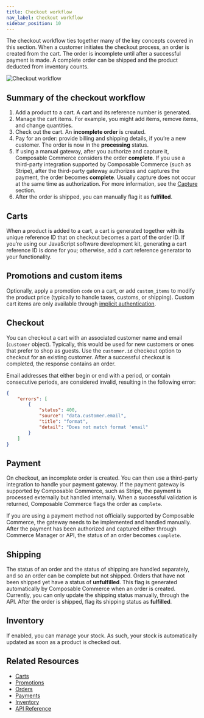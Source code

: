 ```yaml
---
title: Checkout workflow
nav_label: Checkout workflow
sidebar_position: 10
---
```


The checkout workflow ties together many of the key concepts covered in this section. When a customer initiates the checkout process, an order is created from the cart. The order is incomplete until after a successful payment is made. A complete order can be shipped and the product deducted from inventory counts.

![Checkout workflow](/assets/checkout-flow.png)

## Summary of the checkout workflow

1. Add a product to a cart. A cart and its reference number is generated.
2. Manage the cart items. For example, you might add items, remove items, and change quantities.
3. Check out the cart. An **incomplete order** is created.
4. Pay for an order: provide billing and shipping details, if youʼre a new customer. The order is now in the **processing** status.
5. If using a manual gateway, after you authorize and capture it, Composable Commerce considers the order **complete**. If you use a third-party integration supported by Composable Commerce (such as Stripe), after the third-party gateway authorizes and captures the payment, the order becomes **complete**. Usually capture does not occur at the same time as authorization. For more information, see the [Capture](https://beta.elasticpath.dev/docs/api/payments/payment-gateway-introduction) section.
6. After the order is shipped, you can manually flag it as **fulfilled**.

## Carts

When a product is added to a cart, a cart is generated together with its unique reference ID that on checkout becomes a part of the order ID. If youʼre using our JavaScript software development kit, generating a cart reference ID is done for you; otherwise, add a cart reference generator to your functionality.

## Promotions and custom items

Optionally, apply a promotion `code` on a cart, or add `custom_items` to modify the product price (typically to handle taxes, customs, or shipping). Custom cart items are only available through [implicit authentication](https://beta.elasticpath.dev/docs/authentication/Tokens/implicit-token).

## Checkout

You can checkout a cart with an associated customer name and email (`customer` object). Typically, this would be used for new customers or ones that prefer to shop as guests. Use the `customer.id` checkout option to checkout for an existing customer. After a successful checkout is completed, the response contains an order.

Email addresses that either begin or end with a period, or contain consecutive periods, are considered invalid, resulting in the following error:

```json
{
    "errors": [
        {
            "status": 400,
            "source": "data.customer.email",
            "title": "format",
            "detail": "Does not match format 'email"
        }
    ]
}
```

## Payment

On checkout, an incomplete order is created. You can then use a third-party integration to handle your payment gateway. If the payment gateway is supported by Composable Commerce, such as Stripe, the payment is processed externally but handled internally. When a successful validation is returned, Composable Commerce flags the order as `complete`.

If you are using a payment method not officially supported by Composable Commerce, the gateway needs to be implemented and handled manually. After the payment has been authorized and captured either through Commerce Manager or API, the status of an order becomes `complete`.

## Shipping

The status of an order and the status of shipping are handled separately, and so an order can be complete but not shipped. Orders that have not been shipped yet have a status of **unfulfilled**. This flag is generated automatically by Composable Commerce when an order is created. Currently, you can only update the shipping status manually, through the API. After the order is shipped, flag its shipping status as **fulfilled**.

## Inventory

If enabled, you can manage your stock. As such, your stock is automatically updated as soon as a product is checked out.

## Related Resources

- [Carts](https://beta.elasticpath.dev/docs/api/carts/cart-management)
- [Promotions](https://beta.elasticpath.dev/docs/api/promotions/promotions-standard-introduction)
- [Orders](https://beta.elasticpath.dev/docs/api/carts/orders)
- [Payments](https://beta.elasticpath.dev/docs/api/payments/payment-gateways-introduction)
- [Inventory](https://beta.elasticpath.dev/docs/api/pxm/inventory/inventories-introduction)
- [API Reference](/guides/Getting-Started/api-reference)

